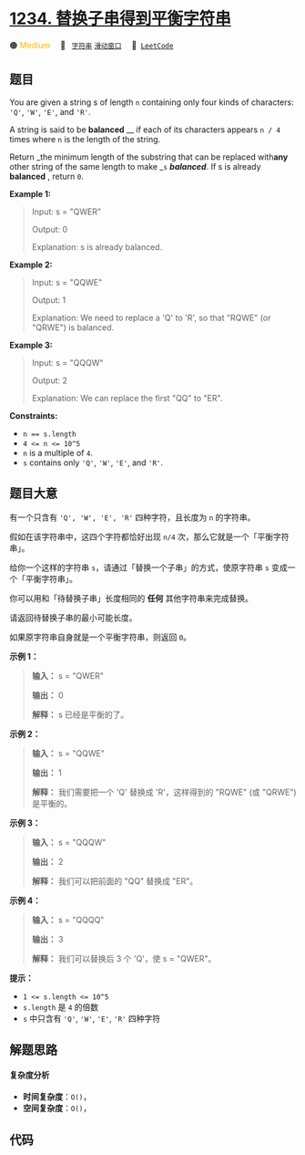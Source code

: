 # [1234. 替换子串得到平衡字符串](https://leetcode.com/problems/replace-the-substring-for-balanced-string)

🟠 <font color=#ffb800>Medium</font>&emsp; 🔖&ensp; [`字符串`](/outline/tag/string.md) [`滑动窗口`](/outline/tag/sliding-window.md)&emsp; 🔗&ensp;[`LeetCode`](https://leetcode.com/problems/replace-the-substring-for-balanced-string)

## 题目

You are given a string s of length `n` containing only four kinds of
characters: `'Q'`, `'W'`, `'E'`, and `'R'`.

A string is said to be **balanced** __ if each of its characters appears `n /
4` times where `n` is the length of the string.

Return _the minimum length of the substring that can be replaced with**any**
other string of the same length to make _`s` _**balanced**_. If s is already
**balanced** , return `0`.



**Example 1:**

> Input: s = "QWER"
> 
> Output: 0
> 
> Explanation: s is already balanced.

**Example 2:**

> Input: s = "QQWE"
> 
> Output: 1
> 
> Explanation: We need to replace a 'Q' to 'R', so that "RQWE" (or "QRWE") is balanced.

**Example 3:**

> Input: s = "QQQW"
> 
> Output: 2
> 
> Explanation: We can replace the first "QQ" to "ER". 

**Constraints:**

  * `n == s.length`
  * `4 <= n <= 10^5`
  * `n` is a multiple of `4`.
  * `s` contains only `'Q'`, `'W'`, `'E'`, and `'R'`.


## 题目大意

有一个只含有 `'Q', 'W', 'E', 'R'` 四种字符，且长度为 `n` 的字符串。

假如在该字符串中，这四个字符都恰好出现 `n/4` 次，那么它就是一个「平衡字符串」。



给你一个这样的字符串 `s`，请通过「替换一个子串」的方式，使原字符串 `s` 变成一个「平衡字符串」。

你可以用和「待替换子串」长度相同的 **任何** 其他字符串来完成替换。

请返回待替换子串的最小可能长度。

如果原字符串自身就是一个平衡字符串，则返回 `0`。



**示例 1：**

> 
> 
> 
> 
> 
> **输入：** s = "QWER"
> 
> **输出：** 0
> 
> **解释：** s 已经是平衡的了。

**示例 2：**

> 
> 
> 
> 
> 
> **输入：** s = "QQWE"
> 
> **输出：** 1
> 
> **解释：** 我们需要把一个 'Q' 替换成 'R'，这样得到的 "RQWE" (或 "QRWE") 是平衡的。
> 
> 

**示例 3：**

> 
> 
> 
> 
> 
> **输入：** s = "QQQW"
> 
> **输出：** 2
> 
> **解释：** 我们可以把前面的 "QQ" 替换成 "ER"。 
> 
> 

**示例 4：**

> 
> 
> 
> 
> 
> **输入：** s = "QQQQ"
> 
> **输出：** 3
> 
> **解释：** 我们可以替换后 3 个 'Q'，使 s = "QWER"。
> 
> 



**提示：**

  * `1 <= s.length <= 10^5`
  * `s.length` 是 `4` 的倍数
  * `s` 中只含有 `'Q'`, `'W'`, `'E'`, `'R'` 四种字符


## 解题思路

#### 复杂度分析

- **时间复杂度**：`O()`，
- **空间复杂度**：`O()`，

## 代码

```javascript

```
